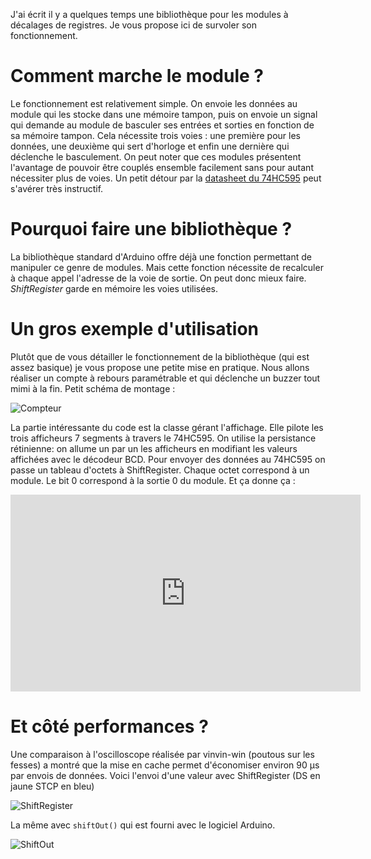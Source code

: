 J'ai écrit il y a quelques temps une bibliothèque pour les modules à décalages de registres. Je vous propose ici de survoler son fonctionnement. 
# Comment marche le module ? 
Le fonctionnement est relativement simple. On envoie les données au module qui les stocke dans une mémoire tampon, puis on envoie un signal qui demande au module de basculer ses entrées et sorties en fonction de sa mémoire tampon. Cela nécessite trois voies : une première pour les données, une deuxième qui sert d'horloge et enfin une dernière qui déclenche le basculement. On peut noter que ces modules présentent l'avantage de pouvoir être couplés ensemble facilement sans pour autant nécessiter plus de voies. Un petit détour par la [datasheet du 74HC595](http://www.nxp.com/documents/data_sheet/74HC_HCT595.pdf) peut s'avérer très instructif. 

# Pourquoi faire une bibliothèque ? 
La bibliothèque standard d'Arduino offre déjà une fonction permettant de manipuler ce genre de modules. Mais cette fonction nécessite de recalculer à chaque appel l'adresse de la voie de sortie. On peut donc mieux faire. *ShiftRegister* garde en mémoire les voies utilisées. 

# Un gros exemple d'utilisation 

Plutôt que de vous détailler le fonctionnement de la bibliothèque (qui est assez basique) je vous propose une petite mise en pratique. Nous allons réaliser un compte à rebours paramétrable et qui déclenche un buzzer tout mimi à la fin. Petit schéma de montage : 

![Compteur](/media/article/1/attachments/compteur_PgKRuQo.png)

La partie intéressante du code est la classe gérant l'affichage. Elle pilote les trois afficheurs 7 segments à travers le 74HC595. On utilise la persistance rétinienne: on allume un par un les afficheurs en modifiant les valeurs affichées avec le décodeur BCD. Pour envoyer des données au 74HC595 on passe un tableau d'octets à ShiftRegister. Chaque octet correspond à un module. Le bit 0 correspond à la sortie 0 du module. Et ça donne ça : 

<iframe width="560" height="315" src="https://www.youtube.com/embed/nDuBeRTyxB0" frameborder="0" allowfullscreen></iframe> 


# Et côté performances ? 
Une comparaison à l'oscilloscope réalisée par vinvin-win (poutous sur les fesses) a montré que la mise en cache permet d'économiser environ 90 µs par envois de données. Voici l'envoi d'une valeur avec ShiftRegister (DS en jaune STCP en bleu) 

![ShiftRegister](/media/article/1/attachments/shiftregister_1qt0KHk.png) 

La même avec `shiftOut()` qui est fourni avec le logiciel Arduino. 

![ShiftOut](/media/article/1/attachments/shiftOut_jflPxiu.png)

